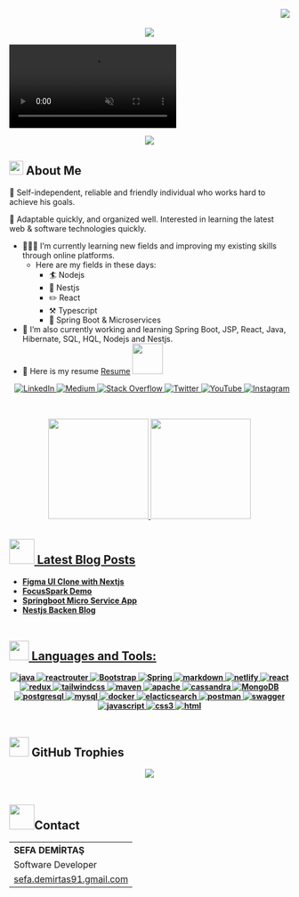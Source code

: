 
  
<!-- Header:START -->

<p align="center">
   <img align="right" src="https://komarev.com/ghpvc/?username=tugsef&&style=plastics&&color=yellow" />
  <br>
    <br>
   <img  src="https://i.imgur.com/A6bWGFl.gif"/>
</p>
    <video
        autoPlay
        muted
        loop
        className="w-full h-screen object-cover object-center opacity-70"
        playsInline
        disableRemotePlayback={true}
      >
        <source src="/media/logo-video.mp4" type="video/mp4" />
      </video>
<p align="center" >
    <img      src="https://quotes-github-readme.vercel.app/api?type=vertical&theme=radical" />
</p>

<!-- Header:END -->

<!-- ABOUT-ME:START -->

##  <img  src="https://www.animatedimages.org/data/media/53/animated-book-image-0035.gif" width="25" height="25"/> About Me
🙏 Self-independent, reliable and friendly individual who works hard to achieve his goals.

🚀 Adaptable quickly, and organized well. Interested in learning the latest web & software technologies quickly.
- 👨🏽‍💻 I’m currently learning new fields and improving my existing skills through online platforms.
    - Here are my fields in these days:
        - 🏄 Nodejs
        - 🐅 Nestjs
        - ✏️ React
        - ⚒️ Typescript
        - 🔧 Spring Boot & Microservices
- 📶  I’m also currently working and learning Spring Boot, JSP, React, Java, Hibernate, SQL, HQL, Nodejs and Nestjs.
- 📰 Here is my resume [Resume](https://github.com/tugsef/tugsef/blob/main/Resume.md)  <img  src="https://www.animatedimages.org/data/media/1096/animated-click-here-sign-and-button-image-0040.gif" width="55" height="55"/>

<p align="right">
   <a href="https://linkedin.com/in/sefa-demirtas">
      <img alt="LinkedIn" src="https://img.shields.io/badge/LinkedIn-%230077B5.svg?logo=linkedin&logoColor=white"/>
   </a>
   <a href="https://medium.com/@tugsef">
      <img alt="Medium" src="https://img.shields.io/badge/Medium-12100E?logo=medium&logoColor=white"/>
   </a>
   <a href="https://stackoverflow.com/users/14768745">
      <img alt="Stack Overflow" src="https://img.shields.io/badge/-Stackoverflow-FE7A16?logo=stack-overflow&logoColor=white"/>
   </a>
   <a href="https://twitter.com/SefaDemirtas91">
      <img alt="Twitter" src="https://img.shields.io/badge/Twitter-%231DA1F2.svg?logo=Twitter&logoColor=white"/>
   </a>
   <a href="https://www.youtube.com/@sefa-demirtas">
      <img alt="YouTube" src="https://img.shields.io/badge/YouTube-%23FF0000.svg?logo=YouTube&logoColor=white"/>
   </a>
   <a href="https://instagram.com/sefademirtas944">
      <img alt="Instagram" src="https://img.shields.io/badge/Instagram-%23E4405F.svg?logo=Instagram&logoColor=white"/>
   </a>
</p>
<a href="https://www.animatedimages.org/cat-lines-562.htm">
   <img src="https://www.animatedimages.org/data/media/562/animated-line-image-0384.gif" border="0" alt="animated-line-image-0384" width="1920" height="2"/></a>

<!-- ABOUT-ME:END -->
<a href="https://www.animatedimages.org/cat-lines-562.htm"><img src="https://www.animatedimages.org/data/media/562/animated-line-image-0384.gif" border="0" alt="animated-line-image-0384" width="1920" height="2"/>
<div align="center">
  <a href="https://github.com/claytoneduard">
  <img height="180em" src="https://github-readme-stats.vercel.app/api?username=tugsef&show_icons=true&theme=dark&include_all_commits=true&count_private=true"/>
  <img height="180em" src="https://github-readme-stats.vercel.app/api/top-langs/?username=tugsef&layout=compact&langs_count=7&theme=dark"/>
</div>
     <b/>
<a href="https://www.animatedimages.org/cat-lines-562.htm">
   <img src="https://www.animatedimages.org/data/media/562/animated-line-image-0384.gif" border="0" alt="animated-line-image-0384" width="1920" height="2"/></a>
<a href="https://www.animatedimages.org/cat-lines-562.htm"><img src="https://www.animatedimages.org/data/media/562/animated-line-image-0384.gif" border="0" alt="animated-line-image-0384" width="1920" height="2"/>
   
<!-- BLOG-POST:START -->

## <img  src="https://www.animatedimages.org/data/media/318/animated-computer-smiley-image-0081.gif" width="45" height="45"/>  Latest Blog Posts

- [Figma UI Clone with Nextjs](https://figma-example-six.vercel.app)
- [FocusSpark Demo](https://focusspark.vercel.app)
- [Springboot Micro Service App](https://github.com/tugsef/microservice-app) 
- [Nestjs Backen Blog](https://github.com/tugsef/backend-blog)

<!-- BLOG-POST:END -->

<!-- ANIMATION:START-->

<a href="https://www.animatedimages.org/cat-lines-562.htm">
   <img src="https://www.animatedimages.org/data/media/562/animated-line-image-0384.gif" border="0" alt="animated-line-image-0384" width="1920" height="2"/></a>
<a href="https://www.animatedimages.org/cat-lines-562.htm"><img src="https://www.animatedimages.org/data/media/562/animated-line-image-0384.gif" border="0" alt="animated-line-image-0384" width="1920" height="2"/>

<!-- ANIMATION:END-->

<!-- LANGUAGES-AND-TOOLS:START-->

## <img src="https://media2.giphy.com/media/QssGEmpkyEOhBCb7e1/giphy.gif?cid=ecf05e47a0n3gi1bfqntqmob8g9aid1oyj2wr3ds3mg700bl&rid=giphy.gif" width="35" height="35"> Languages and Tools:

<p align="center">
  <img alt="java" src="https://img.shields.io/badge/java-%23ED8B00.svg?style=for-the-badge&logo=java&logoColor=white"/>
  <img alt="reactrouter" src="https://img.shields.io/badge/React_Router-CA4245?style=for-the-badge&logo=react-router&logoColor=white"/>
  <img alt="Bootstrap" src="https://img.shields.io/badge/bootstrap-%23563D7C.svg?style=for-the-badge&logo=bootstrap&logoColor=white"/>
  <img alt="Spring" src="https://img.shields.io/badge/spring-%236DB33F.svg?style=for-the-badge&logo=spring&logoColor=white"/>
  <img alt="markdown" src="https://img.shields.io/badge/markdown-%23000000.svg?style=for-the-badge&logo=markdown&logoColor=white"/>
  <img alt="netlify" src="https://img.shields.io/badge/netlify-%23000000.svg?style=for-the-badge&logo=netlify&logoColor=#00C7B7"/>
  <img alt="react" src="https://img.shields.io/badge/react-%2320232a.svg?style=for-the-badge&logo=react&logoColor=%2361DAFB"/>
  <img alt="redux" src="https://img.shields.io/badge/redux-%23593d88.svg?style=for-the-badge&logo=redux&logoColor=white"/>
  <img alt="tailwindcss" src="https://img.shields.io/badge/tailwindcss-%2338B2AC.svg?style=for-the-badge&logo=tailwind-css&logoColor=white"/>
  <img alt="maven" src="https://img.shields.io/badge/Apache%20Maven-C71A36?style=for-the-badge&logo=Apache%20Maven&logoColor=white"/>
  <img alt="apache" src="https://img.shields.io/badge/apache-%23D42029.svg?style=for-the-badge&logo=apache&logoColor=white"/>
  <img alt="cassandra" src="https://img.shields.io/badge/cassandra-%231287B1.svg?style=for-the-badge&logo=apache-cassandra&logoColor=white"/>
  <img alt="MongoDB" src="https://img.shields.io/badge/MongoDB-%234ea94b.svg?style=for-the-badge&logo=mongodb&logoColor=white"/>
  <img alt="postgresql" src="https://img.shields.io/badge/postgres-%23316192.svg?style=for-the-badge&logo=postgresql&logoColor=white"/>
  <img alt="mysql" src="https://img.shields.io/badge/mysql-%2300f.svg?style=for-the-badge&logo=mysql&logoColor=white"/>
  <img alt="docker" src="https://img.shields.io/badge/docker-%230db7ed.svg?style=for-the-badge&logo=docker&logoColor=white"/>
  <img alt="elacticsearch" src="https://img.shields.io/badge/-ElasticSearch-005571?style=for-the-badge&logo=elasticsearch"/>
  <img alt="postman" src="https://img.shields.io/badge/Postman-FF6C37?style=for-the-badge&logo=postman&logoColor=white"/>
  <img alt="swagger" src="https://img.shields.io/badge/-Swagger-%23Clojure?style=for-the-badge&logo=swagger&logoColor=white"/>
  <img alt="javascript" src="https://img.shields.io/badge/javascript-%23323330.svg?style=for-the-badge&logo=javascript&logoColor=%23F7DF1E"/>
  <img alt="css3" src="https://img.shields.io/badge/css3-%231572B6.svg?style=for-the-badge&logo=css3&logoColor=white"/>
  <img alt="html" src="https://img.shields.io/badge/html5-%23E34F26.svg?style=for-the-badge&logo=html5&logoColor=white"/>
</p>

<a href="https://www.animatedimages.org/cat-lines-562.htm"><img src="https://www.animatedimages.org/data/media/562/animated-line-image-0384.gif" border="0" alt="animated-line-image-0384" width="1920" height="2"/></a>
<a href="https://www.animatedimages.org/cat-lines-562.htm"><img src="https://www.animatedimages.org/data/media/562/animated-line-image-0384.gif" border="0" alt="animated-line-image-0384" width="1920" height="2"/></a>

<!-- LANGUAGES-AND-TOOLS:END-->

<!-- GITHUB-TROPHIES:START-->

## <img src="https://www.animatedimages.org/data/media/1353/animated-medal-image-0019.gif" width="35" height="35"/>  GitHub Trophies

<p align="center">
   <img src="https://github-profile-trophy.vercel.app/?username=tugsef&theme=chalk&no-frame=true&no-bg=true&margin-w=4"/>
</p>



<a href="https://www.animatedimages.org/cat-lines-562.htm"><img src="https://www.animatedimages.org/data/media/562/animated-line-image-0384.gif" border="0" alt="animated-line-image-0384" width="1920" height="2"/></a>
<a href="https://www.animatedimages.org/cat-lines-562.htm"><img src="https://www.animatedimages.org/data/media/562/animated-line-image-0384.gif" border="0" alt="animated-line-image-0384" width="1920" height="2"/></a>

<!-- GITHUB-TROPHIES:END-->

<!-- CONTACT:START-->

## <img src="https://www.animatedimages.org/data/media/235/animated-email-image-0597.gif" width="45" height="45"/>Contact

<p align="center">
<table align="center">
  <tr align="left">
    <th><b>SEFA DEMİRTAŞ</b></th>
  </tr>
  <tr>
    <td>Software Developer</td>
  </tr>
  <tr>
    <td><a href="mailto:sefa.demirtas91@gmail.com">sefa.demirtas91.gmail.com</a></td>
  </tr>
</table>
</p>

<br>
<!-- CONTACT:END-->




